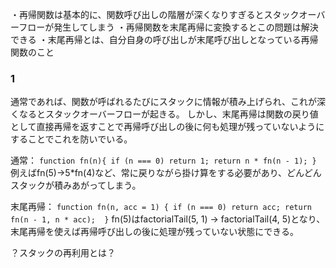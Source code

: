 ・再帰関数は基本的に、関数呼び出しの階層が深くなりすぎるとスタックオーバーフローが発生してしまう
・再帰関数を末尾再帰に変換するとこの問題は解決できる
・末尾再帰とは、自分自身の呼び出しが末尾呼び出しとなっている再帰関数のこと

### 1
通常であれば、関数が呼ばれるたびにスタックに情報が積み上げられ、これが深くなるとスタックオーバーフローが起きる。
しかし、末尾再帰は関数の戻り値として直接再帰を返すことで再帰呼び出しの後に何も処理が残っていないようにすることでこれを防いでいる。

通常：
`
function fn(n){
    if (n === 0) return 1;
    return n * fn(n - 1);
}
`
例えばfn(5)→5*fn(4)など、常に戻りながら掛け算をする必要があり、どんどんスタックが積みあがってしまう。

末尾再帰：
`
function fn(n, acc = 1) {
  if (n === 0) return acc;
  return fn(n - 1, n * acc); 
}
`
fn(5)はfactorialTail(5, 1) → factorialTail(4, 5)となり、末尾再帰を使えば再帰呼び出しの後に処理が残っていない状態にできる。

？スタックの再利用とは？